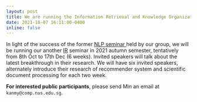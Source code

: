 ```yaml
---
layout: post
title: We are running the Information Retrieval and Knowledge Organization Seminar!
date: 2021-10-07 16:11:00-0400
inline: false
---
```


In light of the success of the former <a href="https://wing-nus.github.io/nlp-seminar/"> NLP seminar </a> held by our group, we will be running our another <a href="https://wing-nus.github.io/ir-seminar/">IR</a> seminar in 2021 autumn semester, tentatively from 8th Oct to 17th Dec (6 weeks). Invited speakers will talk about the latest breakthrough in their research. We will have six invited speakers, alternately introduce their research of recommender system and scientific document processing for each two week.

**For interested public participants**, please send Min an email at ```kanmy@comp.nus.edu.sg```.
